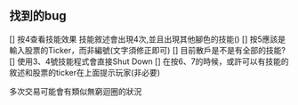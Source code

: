 ## 找到的bug
[] 按4查看技能效果 技能敘述會出現4次,並且出現其他腳色的技能()
[] 按5應該是輸入股票的Ticker，而非編號(文字須修正即可)
[] 目前散戶是不是有全部的技能?
[] 使用3、4號技能程式會直接Shut Down
[] 在按6、7的時候，或許可以有技能的敘述和股票的ticker在上面提示玩家(非必要)

多次交易可能會有類似無窮迴圈的狀況

